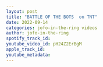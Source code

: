 ```yaml
---
layout: post
title: "BATTLE OF THE BOTS  on TNT"
date: 2022-09-14
categories: jofo-in-the-ring videos
author: jofo-in-the-ring
spotify_track_id: 
youtube_video_id: pH24Z2ErBgM
apple_track_id: 
youtube_metadata: 
---
```

